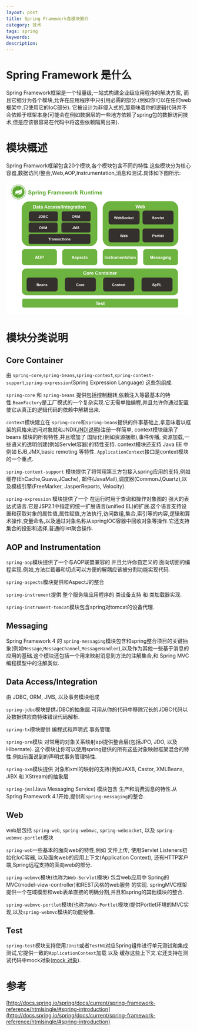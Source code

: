 ```yaml
---
layout: post
title: Spring Framework各模块简介
category: 技术
tags: spring
keywords:
description:
---
```


# Spring Framework 是什么
Spring Framework框架是一个轻量级,一站式构建企业级应用程序的解决方案, 而且它细分为各个模块,允许在应用程序中只引用必需的部分.(例如你可以在任何web框架中,只使用它的IoC部分).
它被设计为非侵入式的,那意味着你的逻辑代码并不会依赖于框架本身(可能会在例如数据层的一些地方依赖了spring包的数据访问技术,但是应该很容易在代码中将这些依赖隔离出来).


# 模块概述
Spring Framwork框架包含20个模块,各个模块包含不同的特性.这些模块分为核心容器,数据访问/整合,Web,AOP,Instrumentation,消息和测试.具体如下图所示:

![](/assets/picture/2016-12-28_1.png)

# 模块分类说明

## Core Container

由 `spring-core`,`spring-beans`,`spring-context`,`spring-contest-support`,`spring-expression`(Spring Expression Language) 这些包组成.

`spring-core` 和 `spring-beans` 提供包括控制翻转,依赖注入等最基本的特性.`BeanFactory`是工厂模式的一个复杂实现.它无需单独编程,并且允许你通过配置使它从真正的逻辑代码的依赖中解耦出来.

`context`模块建立在 `spring-core`和`spring-beans`提供的件事基础上,拿意味着以框架的风格来访问对象就和JNDI([JNDI说明](http://blog.csdn.net/zhaosg198312/article/details/3979435))注册一样简单, context模块继承了 beans 模块的所有特性,并且增加了 国际化(例如资源捆绑),事件传播, 资源加载,一些语义的透明创建(例如Servlet容器)的特性支持. context模块还支持 Java EE 中例如 EJB,JMX,basic remoting 等特性. `ApplicationContext`接口是context模块的一个重点.

`spring-context-support` 模块提供了将常用第三方包接入spring应用的支持,例如 缓存(EhCache,Guava,JCache), 邮件(JavaMail),调度器(CommonJ,Quartz),以及模板引擎(FreeMarker, JasperReports, Velocity).

`spring-expression` 模块提供了一个 在运行时用于查询和操作对象图的 强大的表达式语言.它是JSP2.1中指定的统一扩展语言(unified EL)的扩展.这个语言支持设置和获取对象的属性值,属性赋值,方法执行,访问数组,集合,索引等的内容,逻辑和算术操作,变量命名,以及通过对象名称从springIOC容器中回收对象等操作.它还支持集合的投影和选择,普通的list聚合操作.

## AOP and Instrumentation
`spring-aop`模块提供了一个与AOP联盟兼容的 并且允许你自定义的 面向切面的编程实现.例如,方法拦截器和切点可以方便的解耦应该被分割功能实现代码.

`spring-aspects`模块提供和AspectJ的整合

`spring-instrument`提供 整个服务端应用程序的 类设备支持 和 类加载器实现.

`spring-instrument-tomcat`模块包含spring对tomcat的设备代理.

## Messaging
Spring Framework 4 的 `spring-messaging`模块包含和spring整合项目的关键抽象(例如`Message`,`MessageChannel`,`MessageHandler`),以及作为其他一些基于消息的应用的基础.这个模块还包括一个用来映射消息到方法的注解集合,和 Spring MVC 编程模型中的注解类似.


## Data Access/Integration

由 JDBC, ORM, JMS, 以及事务模块组成

`spring-jdbc`模块提供JDBC的抽象层.可用从你的代码中移除冗长的JDBC代码以及数据供应商特殊错误代码解析.

`spring-tx`模块提供 编程式和声明式 事务管理.

`spring-orm`模块 对常用的对象关系映射api提供整合层(包括JPO, JDO, 以及 Hibernate). 这个模块让你可以使用spring提供的所有这些对象映射框架混合的特性.例如前面说到的声明式事务管理特性.

`spring-oxm`模块提供 对象和xml的映射的支持(例如JAXB, Castor, XMLBeans, JiBX 和 XStream)的抽象层

`spring-jms`(Java Messaging Service) 模块包含 生产和消费消息的特性.从Spring Framework 4.1开始,提供和`spring-messaging`的整合.


## Web
web层包括 `spring-web`, `spring-webmvc`, `spring-websocket`, 以及 `spring-webmvc-portlet`模块

`spring-web`一些基本的面向web的特性,例如 文件上传, 使用Servlet Listeners初始化IoC容器, 以及面向web的应用上下文(Application Context), 还有HTTP客户端,Spring远程支持的面向web的部分.

`spring-webmvc`模块(也称为`Web-Servlet`模块) 包含web应用中 Spring的MVC(model-view-controller)和REST风格的web服务 的实现. springMVC框架提供一个在域模型和web表单直接的明确分割,并且和spring的其他模块的整合.

`spring-webmvc-portlet`模块(也称为`Web-Portlet`模块)提供Portlet环境的MVC实现,以及`spring-webmvc`模块的功能镜像.


## Test
`spring-test`模块支持使用`JUnit`或者`TestNG`对应Spring组件进行单元测试和集成测试,它提供一致的`ApplicationContext`加载 以及 缓存这些上下文.它还支持在测试代码中mock对象([mock 对象](http://docs.spring.io/spring/docs/current/spring-framework-reference/htmlsingle/#mock-objects)).


# 参考
[http://docs.spring.io/spring/docs/current/spring-framework-reference/htmlsingle/#spring-introduction](http://docs.spring.io/spring/docs/current/spring-framework-reference/htmlsingle/#spring-introduction)
